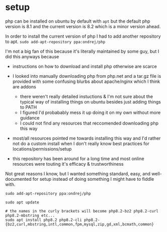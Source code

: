 # setup

php can be installed on ubuntu by default with `apt` but the default php version is 8.1 and the current version is 8.2 which is a minor version ahead.

In order to install the current version of php I had to add another repository to apt. `sudo add-apt-repository ppa:ondrej/php ` 

I'm not a big fan of this because it's literally maintained by some guy, but I did this anyways because 
- instructions on how to download and install php otherwise are scarce 

- I looked into manually downloading php from php.net and a tar.gz file is provided with some confusing blurbs about apache/nginx which I think are addons 
    - there weren't really detailed instuctions & I'm not sure about the typical way of installing things on ubuntu besides just adding things to PATH 
    - I figured I'd probabably mess it up doing it on my own without more guidance
    - I could not find any resources that reccomended downloading php this way
- most/all resources pointed me towards installing this way and I'd rather not do a custom install when I don't really know best practices for locations/permissions/setup
- this repository has been around for a long time and most online resources were touting it's efficacy & trustworthiness


Not great reasons I know, but I wanted something standard, easy, and well-documented for setup instead of doing something I might have to fiddle with.


```
sudo add-apt-repository ppa:ondrej/php

sudo apt update

# the names in the curly brackets will become php8.2-bz2 php8.2-curl php8.2-mbstring etc...  
sudo apt install php8.2 php8.2-cli php8.2-{bz2,curl,mbstring,intl,common,fpm,mysql,zip,gd,xml,bcmath,common}
```